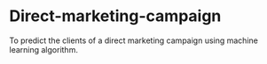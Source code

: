 # Direct-marketing-campaign
To predict the clients of a direct marketing campaign using machine learning algorithm.

